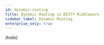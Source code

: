 ```yaml
---
id: dynamic-routing
title: Dynamic Routing in DEITY Middleware
sidebar_label: Dynamic Routing
enterprise_only: true
---
```


_(todo)_
